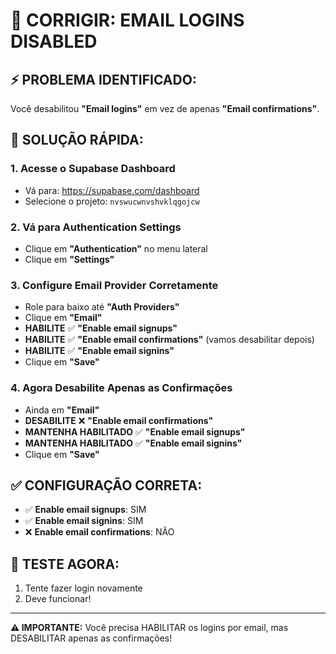 # 🔧 CORRIGIR: EMAIL LOGINS DISABLED

## ⚡ PROBLEMA IDENTIFICADO:
Você desabilitou **"Email logins"** em vez de apenas **"Email confirmations"**.

## 🎯 SOLUÇÃO RÁPIDA:

### 1. Acesse o Supabase Dashboard
- Vá para: https://supabase.com/dashboard
- Selecione o projeto: `nvswucwnvshvklqgojcw`

### 2. Vá para Authentication Settings
- Clique em **"Authentication"** no menu lateral
- Clique em **"Settings"**

### 3. Configure Email Provider Corretamente
- Role para baixo até **"Auth Providers"**
- Clique em **"Email"**
- **HABILITE** ✅ **"Enable email signups"**
- **HABILITE** ✅ **"Enable email confirmations"** (vamos desabilitar depois)
- **HABILITE** ✅ **"Enable email signins"**
- Clique em **"Save"**

### 4. Agora Desabilite Apenas as Confirmações
- Ainda em **"Email"**
- **DESABILITE** ❌ **"Enable email confirmations"**
- **MANTENHA HABILITADO** ✅ **"Enable email signups"**
- **MANTENHA HABILITADO** ✅ **"Enable email signins"**
- Clique em **"Save"**

## ✅ CONFIGURAÇÃO CORRETA:
- ✅ **Enable email signups**: SIM
- ✅ **Enable email signins**: SIM  
- ❌ **Enable email confirmations**: NÃO

## 🧪 TESTE AGORA:
1. Tente fazer login novamente
2. Deve funcionar!

---

**⚠️ IMPORTANTE:** Você precisa HABILITAR os logins por email, mas DESABILITAR apenas as confirmações! 